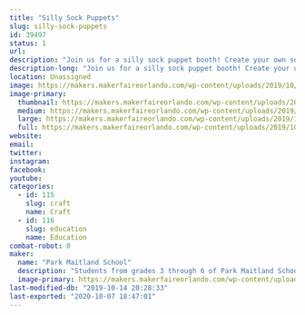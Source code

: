 ```yaml
---
title: "Silly Sock Puppets"
slug: silly-sock-puppets
id: 39497
status: 1
url: 
description: "Join us for a silly sock puppet booth! Create your own sock puppet using recycled socks, buttons, beads, fabric, accessories, and more! Check out the display sock puppets created by 1st and 6th student teams from Park Maitland to gain inspiration for your ideas! "
description-long: "Join us for a silly sock puppet booth! Create your own sock puppet using recycled socks, buttons, beads, fabric, accessories, and more! Check out the display sock puppets created by 1st and 6th student teams from Park Maitland School to gain inspiration for your ideas! 6th Grade students will then guide attendees to use the Design Thinking process to transform a sock into their favorite characters from superheroes, to video game characters, to animals. Finally, take your new sock puppet creation with you to travel around the Maker Faire!  "
location: Unassigned
image: https://makers.makerfaireorlando.com/wp-content/uploads/2019/10/maxresdefault-1024x576.jpg
image-primary:
  thumbnail: https://makers.makerfaireorlando.com/wp-content/uploads/2019/10/maxresdefault-150x150.jpg
  medium: https://makers.makerfaireorlando.com/wp-content/uploads/2019/10/maxresdefault-300x169.jpg
  large: https://makers.makerfaireorlando.com/wp-content/uploads/2019/10/maxresdefault-1024x576.jpg
  full: https://makers.makerfaireorlando.com/wp-content/uploads/2019/10/maxresdefault.jpg
website: 
email: 
twitter: 
instagram: 
facebook: 
youtube: 
categories:
  - id: 115
    slug: craft
    name: Craft
  - id: 116
    slug: education
    name: Education
combat-robot: 0
maker:
  name: "Park Maitland School"
  description: "Students from grades 3 through 6 of Park Maitland School take part in programmed Design Thinking classes twice a week. In their newly renovated Maker Space, students hone their 21st Century Skills of collaboration, problem solving, creativity, and critical thinking through project based learning. Students are encouraged to tinker and are taught the design process through different modes and hands-on learning experiences. Science, technology, engineering, the arts, and math all play a role in their learning! Students further share their learning to authentic audiences through showcases, hands-on exhibits, and by creating learning experiences for others."
  image-primary: https://makers.makerfaireorlando.com/wp-content/uploads/2018/09/PMS-Logo.jpg
last-modified-db: "2019-10-14 20:28:33"
last-exported: "2020-10-07 18:47:01"
---
```

